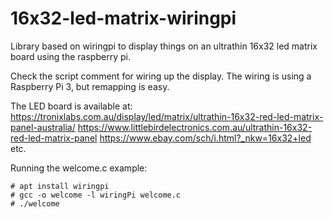 # 16x32-led-matrix-wiringpi
Library based on wiringpi to display things on an ultrathin 16x32 led matrix board using the raspberry pi.

Check the script comment for wiring up the display. The wiring is using a Raspberry Pi 3, but remapping is easy.

The LED board is available at:
https://tronixlabs.com.au/display/led/matrix/ultrathin-16x32-red-led-matrix-panel-australia/
https://www.littlebirdelectronics.com.au/ultrathin-16x32-red-led-matrix-panel
https://www.ebay.com/sch/i.html?_nkw=16x32+led
etc.

Running the welcome.c example:
```
# apt install wiringpi
# gcc -o welcome -l wiringPi welcome.c 
# ./welcome
```
